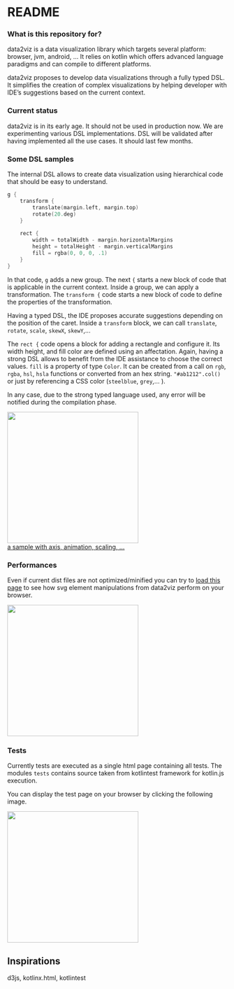 # README #

### What is this repository for? ###

data2viz is a data visualization library which targets several platform: browser, jvm, android, ... It relies on 
kotlin which offers advanced language paradigms and can compile to different platforms.

data2viz proposes to develop data visualizations through a fully typed DSL. It simplifies the creation of complex
 visualizations by helping developer with IDE’s suggestions based on the current context.

### Current status ###

data2viz is in its early age. It should not be used in production now. We are experimenting various DSL
 implementations. DSL will be validated after having implemented all the use cases. It should last few months.

### Some DSL samples  

The internal DSL allows to create data visualization using hierarchical 
code that should be easy to understand.

```kotlin
g {
    transform {
        translate(margin.left, margin.top)
        rotate(20.deg)
    }
    
    rect {
        width = totalWidth - margin.horizontalMargins
        height = totalHeight - margin.verticalMargins
        fill = rgba(0, 0, 0, .1)
    }
}
```

In that code, `g` adds a new group. The next `{` starts a new block of code that is
applicable in the current context. Inside a group, we can apply a transformation. The 
`transform {` code starts a new block of code to define the properties of the transformation.

Having a typed DSL, the IDE proposes accurate suggestions depending on the position of 
  the caret. Inside a `transform` block, we can call `translate`, `rotate`, `scale`, 
  `skewX`, `skewY`,... 

The `rect {` code opens a block for adding a rectangle and configure it. Its width
height, and fill color are defined using an affectation. Again, having a strong DSL
allows to benefit from the IDE assistance to choose the correct values. `fill` is a
property of type `Color`. It can be created from a call on `rgb`, `rgba`, `hsl`, `hsla` functions
 or converted from an hex string. `"#ab1212".col()` or just by referencing a CSS color 
 (`steelblue`, `grey`,... ).

In any case, due to the strong typed language used, any error will be notified during the 
compilation phase.

<a href="http://data2viz.io/dist/chart.html">
 <img src="http://data2viz.io/img/chart.png" width="300">
 <br>a sample with axis, animation, scaling, ... 
</a>

### Performances

Even if current dist files are not optimized/minified you can try to 
[load this page](http://data2viz.io/dist/svgperfs.html) 
 to see how svg element manipulations from data2viz perform on your browser.
 
<a href="http://data2viz.io/dist/svgperfs.html">
 <img src="http://data2viz.io/img/perfs.png" width="300">
</a>
 

### Tests
Currently tests are executed as a single html page containing all tests. The modules
`tests` contains source taken from kotlintest framework for kotlin.js execution.

You can display the test page on your browser by clicking the following image. 

<a href="http://data2viz.io/dist/tests.html" target="_blank">
 <img src="http://data2viz.io/img/data2viz.tests.png" width="300">
</a>

## Inspirations
d3js, kotlinx.html, kotlintest
